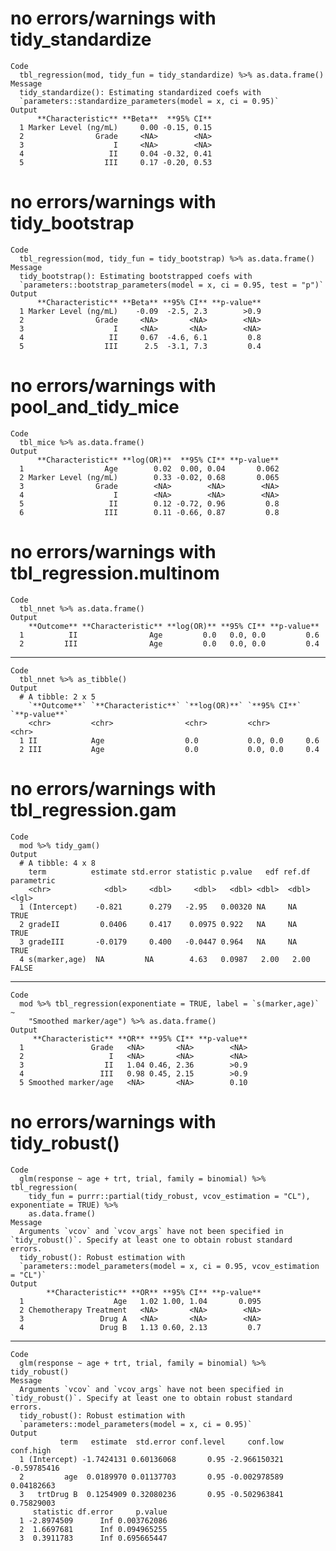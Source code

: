 # no errors/warnings with tidy_standardize

    Code
      tbl_regression(mod, tidy_fun = tidy_standardize) %>% as.data.frame()
    Message
      tidy_standardize(): Estimating standardized coefs with
      `parameters::standardize_parameters(model = x, ci = 0.95)`
    Output
          **Characteristic** **Beta**  **95% CI**
      1 Marker Level (ng/mL)     0.00 -0.15, 0.15
      2                Grade     <NA>        <NA>
      3                    I     <NA>        <NA>
      4                   II     0.04 -0.32, 0.41
      5                  III     0.17 -0.20, 0.53

# no errors/warnings with tidy_bootstrap

    Code
      tbl_regression(mod, tidy_fun = tidy_bootstrap) %>% as.data.frame()
    Message
      tidy_bootstrap(): Estimating bootstrapped coefs with
      `parameters::bootstrap_parameters(model = x, ci = 0.95, test = "p")`
    Output
          **Characteristic** **Beta** **95% CI** **p-value**
      1 Marker Level (ng/mL)    -0.09  -2.5, 2.3        >0.9
      2                Grade     <NA>       <NA>        <NA>
      3                    I     <NA>       <NA>        <NA>
      4                   II     0.67  -4.6, 6.1         0.8
      5                  III      2.5  -3.1, 7.3         0.4

# no errors/warnings with pool_and_tidy_mice

    Code
      tbl_mice %>% as.data.frame()
    Output
          **Characteristic** **log(OR)**  **95% CI** **p-value**
      1                  Age        0.02  0.00, 0.04       0.062
      2 Marker Level (ng/mL)        0.33 -0.02, 0.68       0.065
      3                Grade        <NA>        <NA>        <NA>
      4                    I        <NA>        <NA>        <NA>
      5                   II        0.12 -0.72, 0.96         0.8
      6                  III        0.11 -0.66, 0.87         0.8

# no errors/warnings with tbl_regression.multinom

    Code
      tbl_nnet %>% as.data.frame()
    Output
        **Outcome** **Characteristic** **log(OR)** **95% CI** **p-value**
      1          II                Age         0.0   0.0, 0.0         0.6
      2         III                Age         0.0   0.0, 0.0         0.4

---

    Code
      tbl_nnet %>% as_tibble()
    Output
      # A tibble: 2 x 5
        `**Outcome**` `**Characteristic**` `**log(OR)**` `**95% CI**` `**p-value**`
        <chr>         <chr>                <chr>         <chr>        <chr>        
      1 II            Age                  0.0           0.0, 0.0     0.6          
      2 III           Age                  0.0           0.0, 0.0     0.4          

# no errors/warnings with tbl_regression.gam

    Code
      mod %>% tidy_gam()
    Output
      # A tibble: 4 x 8
        term          estimate std.error statistic p.value   edf ref.df parametric
        <chr>            <dbl>     <dbl>     <dbl>   <dbl> <dbl>  <dbl> <lgl>     
      1 (Intercept)    -0.821      0.279   -2.95   0.00320 NA     NA    TRUE      
      2 gradeII         0.0406     0.417    0.0975 0.922   NA     NA    TRUE      
      3 gradeIII       -0.0179     0.400   -0.0447 0.964   NA     NA    TRUE      
      4 s(marker,age)  NA         NA        4.63   0.0987   2.00   2.00 FALSE     

---

    Code
      mod %>% tbl_regression(exponentiate = TRUE, label = `s(marker,age)` ~
        "Smoothed marker/age") %>% as.data.frame()
    Output
         **Characteristic** **OR** **95% CI** **p-value**
      1               Grade   <NA>       <NA>        <NA>
      2                   I   <NA>       <NA>        <NA>
      3                  II   1.04 0.46, 2.36        >0.9
      4                 III   0.98 0.45, 2.15        >0.9
      5 Smoothed marker/age   <NA>       <NA>        0.10

# no errors/warnings with tidy_robust()

    Code
      glm(response ~ age + trt, trial, family = binomial) %>% tbl_regression(
        tidy_fun = purrr::partial(tidy_robust, vcov_estimation = "CL"), exponentiate = TRUE) %>%
        as.data.frame()
    Message
      Arguments `vcov` and `vcov_args` have not been specified in `tidy_robust()`. Specify at least one to obtain robust standard errors.
      tidy_robust(): Robust estimation with
      `parameters::model_parameters(model = x, ci = 0.95, vcov_estimation = "CL")`
    Output
            **Characteristic** **OR** **95% CI** **p-value**
      1                    Age   1.02 1.00, 1.04       0.095
      2 Chemotherapy Treatment   <NA>       <NA>        <NA>
      3                 Drug A   <NA>       <NA>        <NA>
      4                 Drug B   1.13 0.60, 2.13         0.7

---

    Code
      glm(response ~ age + trt, trial, family = binomial) %>% tidy_robust()
    Message
      Arguments `vcov` and `vcov_args` have not been specified in `tidy_robust()`. Specify at least one to obtain robust standard errors.
      tidy_robust(): Robust estimation with
      `parameters::model_parameters(model = x, ci = 0.95)`
    Output
               term   estimate  std.error conf.level     conf.low   conf.high
      1 (Intercept) -1.7424131 0.60136068       0.95 -2.966150321 -0.59785416
      2         age  0.0189970 0.01137703       0.95 -0.002978589  0.04182663
      3   trtDrug B  0.1254909 0.32080236       0.95 -0.502963841  0.75829003
         statistic df.error     p.value
      1 -2.8974509      Inf 0.003762086
      2  1.6697681      Inf 0.094965255
      3  0.3911783      Inf 0.695665447

